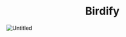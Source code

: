 # <div align="center">  Birdify </div>
![Untitled](https://user-images.githubusercontent.com/74623220/118360322-af697c80-b54c-11eb-971d-f33314dd78f2.png)

